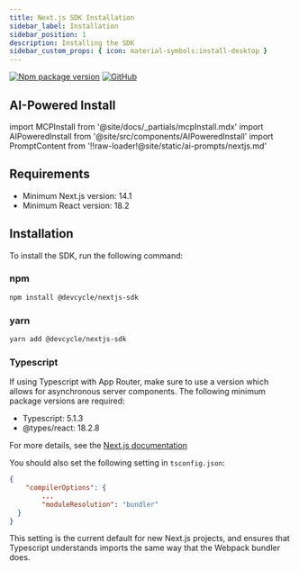 ```yaml
---
title: Next.js SDK Installation
sidebar_label: Installation
sidebar_position: 1
description: Installing the SDK
sidebar_custom_props: { icon: material-symbols:install-desktop }
---
```


[![Npm package version](https://badgen.net/npm/v/@devcycle/nextjs-sdk)](https://www.npmjs.com/package/@devcycle/nextjs-sdk)
[![GitHub](https://img.shields.io/github/stars/devcyclehq/js-sdks.svg?style=social&label=Star&maxAge=2592000)](https://github.com/DevCycleHQ/js-sdks/tree/main/sdk/nextjs)

## AI-Powered Install

import MCPInstall from '@site/docs/_partials/mcpInstall.mdx'
import AIPoweredInstall from '@site/src/components/AIPoweredInstall'
import PromptContent from '!!raw-loader!@site/static/ai-prompts/nextjs.md'

<MCPInstall />

<AIPoweredInstall promptContent={PromptContent} />

## Requirements

- Minimum Next.js version: 14.1
- Minimum React version: 18.2

## Installation

[//]: # 'wizard-install-start'

To install the SDK, run the following command:

### npm

```bash
npm install @devcycle/nextjs-sdk
```

[//]: # 'wizard-install-end'

### yarn

```bash
yarn add @devcycle/nextjs-sdk
```

### Typescript

If using Typescript with App Router, make sure to use a version which allows for asynchronous server components.
The following minimum package versions are required:

- Typescript: 5.1.3
- @types/react: 18.2.8

For more details, see the [Next.js documentation](https://nextjs.org/docs/app/building-your-application/configuring/typescript#async-server-component-typescript-error)

You should also set the following setting in `tsconfig.json`:

```json
{
    "compilerOptions": {
        ...
        "moduleResolution": "bundler"
  }
}
```

This setting is the current default for new Next.js projects, and ensures that Typescript understands imports the
same way that the Webpack bundler does.
